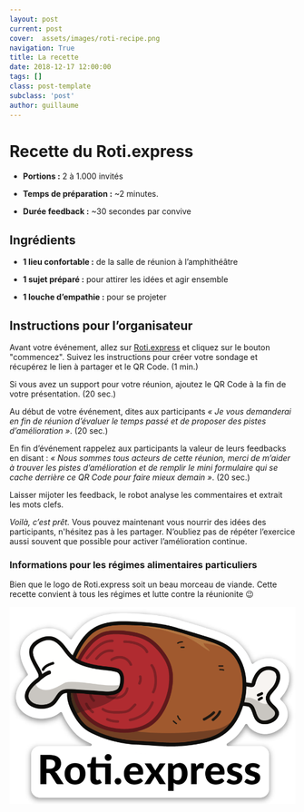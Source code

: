 ```yaml
---
layout: post
current: post
cover:  assets/images/roti-recipe.png
navigation: True
title: La recette
date: 2018-12-17 12:00:00
tags: []
class: post-template
subclass: 'post'
author: guillaume
---
```

# Recette du Roti.express

- **Portions :** 2 à 1.000 invités

- **Temps de préparation :** ~2 minutes.

- **Durée feedback :** ~30 secondes par convive

## Ingrédients

- **1 lieu confortable :** de la salle de réunion à l’amphithéâtre

- **1 sujet préparé :** pour attirer les idées et agir ensemble

- **1 louche d’empathie :** pour se projeter

## Instructions pour l’organisateur

Avant votre événement, allez sur [Roti.express](https://roti.express) et cliquez sur le bouton "commencez". Suivez les instructions pour créer votre sondage et récupérez le lien à partager et le QR Code. (1 min.)

Si vous avez un support pour votre réunion, ajoutez le QR Code à la fin de votre présentation. (20 sec.)

Au début de votre événement, dites aux participants *« Je vous demanderai en fin de réunion d’évaluer le temps passé et de proposer des pistes d’amélioration »*. (20 sec.)

En fin d’événement rappelez aux participants la valeur de leurs feedbacks en disant : *« Nous sommes tous acteurs de cette réunion, merci de m’aider à trouver les pistes d’amélioration et de remplir le mini formulaire qui se cache derrière ce QR Code pour faire mieux demain »*. (20 sec.)

Laisser mijoter les feedback, le robot analyse les commentaires et extrait les mots clefs.

*Voilà, c’est prêt.* Vous pouvez maintenant vous nourrir des idées des participants, n'hésitez pas à les partager. N’oubliez pas de répéter l’exercice aussi souvent que possible pour activer l’amélioration continue.

### Informations pour les régimes alimentaires particuliers

Bien que le logo de Roti.express soit un beau morceau de viande. Cette recette convient à tous les régimes et lutte contre la réunionite 😉

![Logo Roti.express](/assets/images/big-roti-magnet.png "Logo Roti.express")
